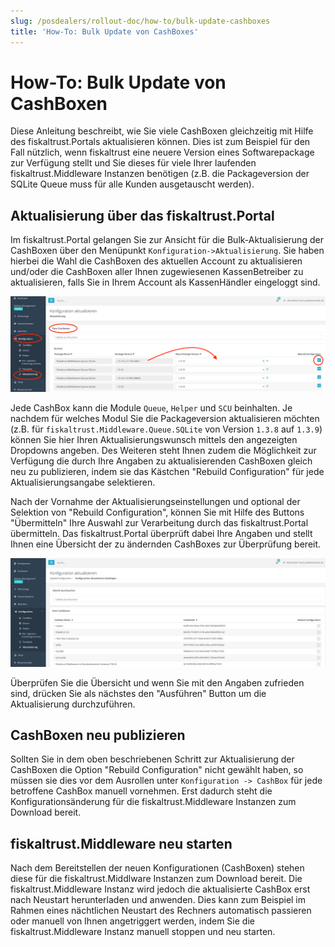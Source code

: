 ```yaml
---
slug: /posdealers/rollout-doc/how-to/bulk-update-cashboxes
title: 'How-To: Bulk Update von CashBoxes'
---
```


# How-To: Bulk Update von CashBoxen

Diese Anleitung beschreibt, wie Sie viele CashBoxen gleichzeitig mit Hilfe des fiskaltrust.Portals aktualisieren können. Dies ist zum Beispiel für den Fall nützlich, wenn fiskaltrust eine neuere Version eines Softwarepackage zur Verfügung stellt und Sie dieses für viele Ihrer laufenden fiskaltrust.Middleware Instanzen benötigen (z.B. die Packageversion der SQLite Queue muss für alle Kunden ausgetauscht werden). 

## Aktualisierung über das fiskaltrust.Portal

Im fiskaltrust.Portal gelangen Sie zur Ansicht für die Bulk-Aktualisierung der CashBoxen über den Menüpunkt `Konfiguration->Aktualisierung`.  Sie haben hierbei die Wahl die CashBoxen des aktuellen Account zu aktualisieren und/oder die CashBoxen aller Ihnen zugewiesenen KassenBetreiber zu aktualisieren, falls Sie in Ihrem Account als KassenHändler eingeloggt sind.



![Angaben zur Aktualisierung](images/bulk-update-select.png "Angaben zur Aktualisierung")



Jede CashBox kann die Module `Queue`, `Helper` und `SCU` beinhalten. Je nachdem für welches Modul Sie die Packageversion aktualisieren möchten (z.B.  für `fiskaltrust.Middleware.Queue.SQLite` von Version `1.3.8` auf `1.3.9`) können Sie hier Ihren Aktualisierungswunsch mittels den angezeigten Dropdowns angeben. Des Weiteren steht Ihnen zudem die Möglichkeit zur Verfügung die durch Ihre Angaben zu aktualisierenden CashBoxen gleich neu zu publizieren, indem sie das Kästchen "Rebuild Configuration" für jede Aktualisierungsangabe selektieren. 

Nach der Vornahme der Aktualisierungseinstellungen und optional der Selektion von "Rebuild Configuration", können Sie mit Hilfe des Buttons "Übermitteln" Ihre Auswahl zur Verarbeitung durch das fiskaltrust.Portal übermitteln. Das fiskaltrust.Portal überprüft dabei Ihre Angaben und stellt Ihnen eine Übersicht der zu ändernden CashBoxes zur Überprüfung bereit. 



![Angaben überprüfen](images/bulk-update-verify.png "Angaben überprüfen")

Überprüfen Sie die Übersicht und wenn Sie mit den Angaben zufrieden sind, drücken Sie als nächstes den "Ausführen" Button um die Aktualisierung durchzuführen.



## CashBoxen neu publizieren

Sollten Sie in dem oben beschriebenen Schritt zur Aktualisierung der CashBoxen die Option "Rebuild Configuration" nicht gewählt haben, so müssen sie dies vor dem Ausrollen unter `Konfiguration -> CashBox` für jede betroffene CashBox manuell vornehmen. Erst dadurch steht die Konfigurationsänderung für die fiskaltrust.Middleware Instanzen zum Download bereit.

 

## fiskaltrust.Middleware neu starten

Nach dem Bereitstellen der neuen Konfigurationen (CashBoxen) stehen diese für die fiskaltrust.Middlware Instanzen zum Download bereit. Die fiskaltrust.Middleware Instanz wird jedoch die aktualisierte CashBox erst nach Neustart herunterladen und anwenden. Dies kann zum Beispiel im Rahmen eines nächtlichen Neustart des Rechners automatisch passieren oder manuell von Ihnen angetriggert werden, indem Sie die fiskaltrust.Middleware Instanz manuell stoppen und neu starten.
